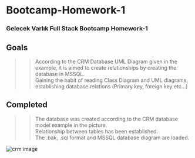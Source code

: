 # Bootcamp-Homework-1

### Gelecek Varlık Full Stack Bootcamp Homework-1

## Goals
>>According to the CRM Database UML Diagram given in the example, it is aimed to create relationships by creating the database in MSSQL.<br/>
>>Gaining the habit of reading Class Diagram and UML diagrams, establishing database relations (Primary key, foreign key etc...)
## Completed
>>The database was created according to the CRM database model example in the picture.<br/>
>>Relationship between tables has been established.<br/>
>>The .bak, .sql format and MSSQL database diagram are loaded.<br/>



![crm image](https://user-images.githubusercontent.com/86821706/166126572-afbf01a0-8462-4f8f-aa76-4a2353ecdcd8.jpg)

